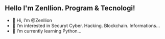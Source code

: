 ## Hello I'm Zenllion. Program & Tecnologi!
- 👋 Hi, I’m @Zenllion
- 👀 I’m interested in Securyt Cyber. Hacking. Blockchain. Informations...
- 🌱 I’m currently learning Python...

